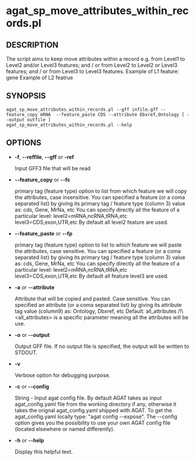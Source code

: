 # agat\_sp\_move\_attributes\_within\_records.pl

## DESCRIPTION

The script aims to keep move attributes within a record e.g. from Level1 to Level2 and/or Level3 features; and / or from Level2 to Level2 or Level3 features; and / or from Level3 to Level3 features.
Example of L1 feature: gene
Example of L2 featrue

## SYNOPSIS

```
agat_sp_move_attributes_within_records.pl --gff infile.gff --feature_copy mRNA  --feature_paste CDS --attribute Dbxref,Ontology [ --output outfile ]
agat_sp_move_attributes_within_records.pl --help
```

## OPTIONS

- **-f**, **--reffile**, **--gff**  or **-ref**

    Input GFF3 file that will be read

- **--feature\_copy** or **--fc**

    primary tag (feature type) option to list from which feature we will copy the attributes, case insensitive. 
    You can specified a feature (or a coma separated list) by giving its primary tag / feature type (column 3) value as: cds, Gene, MrNa, etc
    You can specify directly all the feature of a particular level:
          level2=mRNA,ncRNA,tRNA,etc
          level3=CDS,exon,UTR,etc
    By default all level2 feature are used. 

- **--feature\_paste** or **--fp**

    primary tag (feature type) option to list to which feature we will paste the attributes, case sensitive. 
    You can specified a feature (or a coma separated list) by giving its primary tag / feature type (column 3) value as: cds, Gene, MrNa, etc
    You can specify directly all the feature of a particular level:
          level2=mRNA,ncRNA,tRNA,etc
          level3=CDS,exon,UTR,etc
    By default all feature level3 are used. 

- **-a** or **--attribute**

    Attribute that will be copied and pasted. Case sensitive.
    You can specified an attribute (or a coma separated list) by giving its attribute tag value (column9) as: Ontology, Dbxref, etc
    Default: all\_attributes
    /!\\ &lt;all\_attributes> is a specific parameter meaning all the attributes will be use.

- **-o** or **--output**

    Output GFF file.  If no output file is specified, the output will be
    written to STDOUT.

- **-v**

    Verbose option for debugging purpose.

- **-c** or **--config**

    String - Input agat config file. By default AGAT takes as input agat\_config.yaml file from the working directory if any, 
    otherwise it takes the orignal agat\_config.yaml shipped with AGAT. To get the agat\_config.yaml locally type: "agat config --expose".
    The --config option gives you the possibility to use your own AGAT config file (located elsewhere or named differently).

- **-h** or **--help**

    Display this helpful text.

